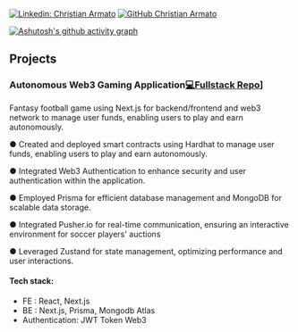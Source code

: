 [![Linkedin: Christian Armato](https://img.shields.io/badge/-Christian_Armato-blue?style=flat-square&logo=Linkedin&logoColor=white&link=https://www.linkedin.com/in/christian-armato/)](https://www.linkedin.com/in/christian-armato-0419b6179/)
[![GitHub Christian Armato](https://img.shields.io/github/followers/Army-99?label=follow&style=social)]( https://github.com/Army-99)

[![Ashutosh's github activity graph](https://github-readme-activity-graph.vercel.app//graph?username=Army-99&theme=github-compact)](https://github.com/ashutosh00710/github-readme-activity-graph)
## Projects


### Autonomous Web3 Gaming Application[💻Fullstack Repo](https://github.com/Army-99/fantaweb3)]

Fantasy football game using Next.js for backend/frontend and web3 network to manage user funds, enabling users to play and earn autonomously.

●	Created and deployed smart contracts using Hardhat to manage user funds, enabling users to play and earn autonomously.

●	Integrated Web3 Authentication to enhance security and user authentication within the application.

●	Employed Prisma for efficient database management and MongoDB for scalable data storage.

●	Integrated Pusher.io for real-time communication, ensuring an interactive environment for soccer players' auctions

●	Leveraged Zustand for state management, optimizing performance and user interactions.


#### Tech stack:
- FE : React, Next.js
- BE : Next.js, Prisma, Mongodb Atlas
- Authentication: JWT Token Web3

